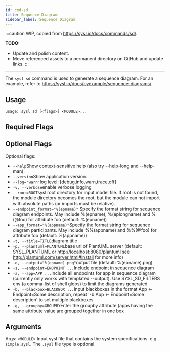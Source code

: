```yaml
---
id: cmd-sd
title: Sequence Diagram
sidebar_label: Sequence Diagram
---
```


:::caution
WIP, copied from https://sysl.io/docs/commands/sd/.

**TODO:**
* Update and polish content.
* Move referenced assets to a permanent directory on GitHub and update links.
:::

---

The `sysl sd` command is used to generate a sequence diagram. For an example, refer to <https://sysl.io/docs/byexample/sequence-diagrams/>

## Usage

`usage: sysl sd [<flags>] <MODULE>...`

## Required Flags

## Optional Flags

Optional flags:

- `--help`Show context-sensitive help (also try --help-long and --help-man).
- `--version`Show application version.
- `--log="warn"`log level: [debug,info,warn,trace,off]
- `-v, --verbose`enable verbose logging
- `--root=ROOT`sysl root directory for input model file. If root is not found, the module directory
  becomes the root, but the module can not import with absolute paths (or imports must
  be relative).
- `--endpoint_format="%(epname)"`
  Specify the format string for sequence diagram endpoints. May include %(epname),
  %(eplongname) and %(@foo) for attribute foo (default: %(epname))
- `--app_format="%(appname)"`Specify the format string for sequence diagram participants. May include %%(appname)
  and %%(@foo) for attribute foo (default: %(appname))
- `-t, --title=TITLE`diagram title
- `-p, --plantuml=PLANTUML`base url of PlantUML server (default: SYSL_PLANTUML or http://localhost:8080/plantuml
  see http://plantuml.com/server.html#install for more info)
- `-o, --output="%(epname).png"`output file (default: %(epname).png)
- `-s, --endpoint=ENDPOINT ...`Include endpoint in sequence diagram
- `-a, --app=APP ...`Include all endpoints for app in sequence diagram (currently only works with
  templated --output). Use SYSL_SD_FILTERS env (a comma-list of shell globs) to limit
  the diagrams generated
- `-b, --blackbox=BLACKBOX ...`Input blackboxes in the format App <- Endpoint=Some description, repeat '-b App <-
  Endpoint=Some description' to set multiple blackboxes
- `-g, --groupby=GROUPBY`Enter the groupby attribute (apps having the same attribute value are grouped
  together in one box

## Arguments

Args:
`<MODULE>` Input sysl file that contains the system specifications. e.g `simple.sysl`. The `.sysl` file type is optional.
